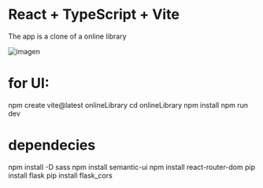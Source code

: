 # React + TypeScript + Vite

The app is a clone of a online library

![imagen](https://github.com/user-attachments/assets/c4bccf85-ca3d-4453-8363-a922b6d4e212)


# for UI: 

npm create vite@latest onlineLibrary
cd onlineLibrary
npm install
npm run dev


# dependecies

npm install -D sass
npm install semantic-ui
npm install react-router-dom
pip install flask
pip install flask_cors
